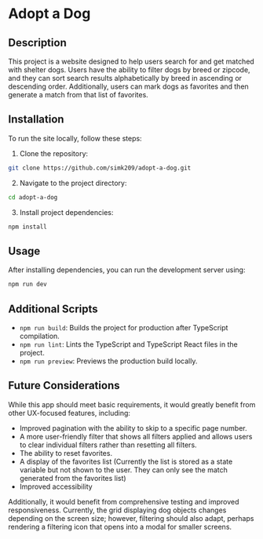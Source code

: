# Adopt a Dog

## Description
This project is a website designed to help users search for and get matched with shelter dogs. Users have the ability to filter dogs by breed or zipcode, and they can sort search results alphabetically by breed in ascending or descending order. Additionally, users can mark dogs as favorites and then generate a match from that list of favorites.
 

## Installation
To run the site locally, follow these steps:

1. Clone the repository:
```bash
git clone https://github.com/simk209/adopt-a-dog.git
```

2. Navigate to the project directory:
```bash
cd adopt-a-dog
```

3. Install project dependencies:
```bash
npm install
```
## Usage
After installing dependencies, you can run the development server using:

```bash
npm run dev
```

## Additional Scripts
- `npm run build`: Builds the project for production after TypeScript compilation.
- `npm run lint`: Lints the TypeScript and TypeScript React files in the project.
- `npm run preview`: Previews the production build locally.

## Future Considerations
While this app should meet basic requirements, it would greatly benefit from other UX-focused features, including:

- Improved pagination with the ability to skip to a specific page number.
- A more user-friendly filter that shows all filters applied and allows users to clear individual filters rather than resetting all filters.
- The ability to reset favorites.
- A display of the favorites list (Currently the list is stored as a state variable but not shown to the user. They can only see the match generated from the favorites list)
- Improved accessibility

Additionally, it would benefit from comprehensive testing and improved responsiveness. Currently, the grid displaying dog objects changes depending on the screen size; however, filtering should also adapt, perhaps rendering a filtering icon that opens into a modal for smaller screens.
